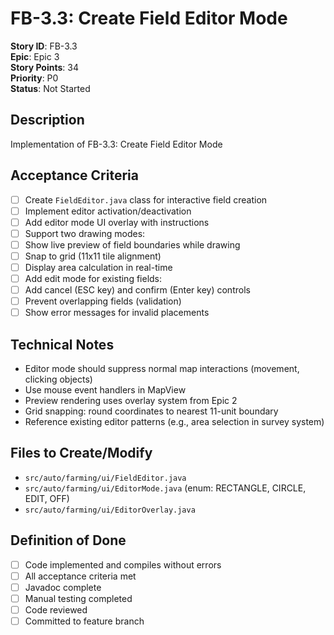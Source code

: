 # FB-3.3: Create Field Editor Mode

**Story ID**: FB-3.3  
**Epic**: Epic 3  
**Story Points**: 34  
**Priority**: P0  
**Status**: Not Started  

## Description
Implementation of FB-3.3: Create Field Editor Mode

## Acceptance Criteria
- [ ] Create `FieldEditor.java` class for interactive field creation
- [ ] Implement editor activation/deactivation
- [ ] Add editor mode UI overlay with instructions
- [ ] Support two drawing modes:
- [ ] Show live preview of field boundaries while drawing
- [ ] Snap to grid (11x11 tile alignment)
- [ ] Display area calculation in real-time
- [ ] Add edit mode for existing fields:
- [ ] Add cancel (ESC key) and confirm (Enter key) controls
- [ ] Prevent overlapping fields (validation)
- [ ] Show error messages for invalid placements

## Technical Notes
- Editor mode should suppress normal map interactions (movement, clicking objects)
- Use mouse event handlers in MapView
- Preview rendering uses overlay system from Epic 2
- Grid snapping: round coordinates to nearest 11-unit boundary
- Reference existing editor patterns (e.g., area selection in survey system)

## Files to Create/Modify
- `src/auto/farming/ui/FieldEditor.java`
- `src/auto/farming/ui/EditorMode.java` (enum: RECTANGLE, CIRCLE, EDIT, OFF)
- `src/auto/farming/ui/EditorOverlay.java`

## Definition of Done
- [ ] Code implemented and compiles without errors
- [ ] All acceptance criteria met
- [ ] Javadoc complete
- [ ] Manual testing completed
- [ ] Code reviewed
- [ ] Committed to feature branch
